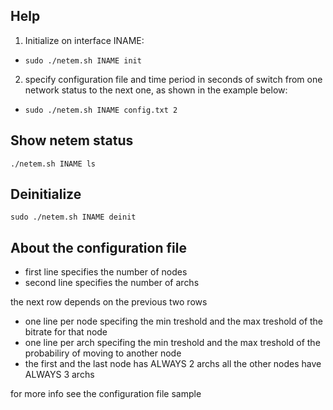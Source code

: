 Help
-----
1. Initialize on interface INAME:
  * `sudo ./netem.sh INAME init`

2. specify configuration file and time period in seconds of switch from one network status to the next one, as shown in the example below:
  * `sudo ./netem.sh INAME config.txt 2`

Show netem status
-----------------
`./netem.sh INAME ls`

Deinitialize
------------
`sudo ./netem.sh INAME deinit`

About the configuration file
----------------------------
- first line specifies the number of nodes
- second line specifies the number of archs

the next row depends on the previous two rows
- one line per node specifing the min treshold and the max treshold of the bitrate for that node
- one line per arch specifing the min treshold and the max treshold of the probabiliry of moving to another node
- the first and the last node has ALWAYS 2 archs all the other nodes have ALWAYS 3 archs

for more info see the configuration file sample

